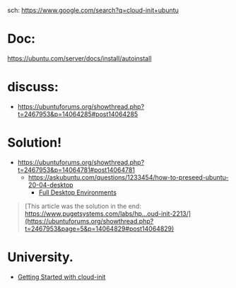 sch: https://www.google.com/search?q=cloud-init+ubuntu

# Doc:
https://ubuntu.com/server/docs/install/autoinstall

# discuss:
- https://ubuntuforums.org/showthread.php?t=2467953&p=14064285#post14064285

# Solution!
- https://ubuntuforums.org/showthread.php?t=2467953&p=14064781#post14064781
  - https://askubuntu.com/questions/1233454/how-to-preseed-ubuntu-20-04-desktop
    - [Full Desktop Environments](https://help.ubuntu.com/community/ServerGUI#Full_Desktop_Environments)

>[This article was the solution in the end: https://www.pugetsystems.com/labs/hp...oud-init-2213/](https://ubuntuforums.org/showthread.php?t=2467953&page=5&p=14064829#post14064829)


# University.
- [Getting Started with cloud-init](https://youtu.be/exeuvgPxd-E)
